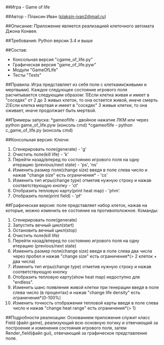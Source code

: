 ﻿##Игра - Game of life

##Автор - Плаксин Иван (plaksin-ivan2@mail.ru)

##Описание: Приложение является реализацией клеточного автомата Джона Конвея.

##Требования: Python версии 3.4 и выше

##Состав:
* Консольная версия "cgame_of_life.py"
* Графическая версия "game_of_life.pyw"
* Модули "GameOfLife"
* Тесты "Tests"

##Правила:
Игра представляет из себя поле с клетками(живыми и мертвыми). Каждое следующее состояние игрового поля расчитывается следующим образом:
1)Если клетка живая и имеет в "соседях" от 2 до 3 живых клеток, то она остается живой, иначе смерть
2)Если клетка мертвая и имеет в "соседях" 3 живые клетки, то она оживает, иначе продолжает быть мертвой.

##Примеры запуска: 
*gameoflife - двойное нажатие ЛКМ или через python game_of_life.pyw (консоль cmd)
*cgameoflife - python c_game_of_life.py (консоль cmd)

##Консольная версия:
Ключи:
1) Сгенерировать поле(generate) - 'g'
2) Очистить поле(kill life) - 'k'
3) Перейти назад/вперед по состоянию игрового поля на одну итерацию (previous/next state) - 'ps', 'ns'
4) Изменить размер поля(change size) введя в поле слева число и нажав "change size" есть ограничения* - 'cs'
5) Изменить тип игры(change type) отметив нужную строку и нажав соответствующую кнопку - 'ct'
6) Отобразить тепловую карту(print heat map) - 'phm'.
7) Отобразить поле(print field) - 'pf'


##Графическая версия: поле представляет набор клеток, нажав на которые, можно изменить ее состояние на противоположное.
Команды:
1) Сгенерировать поле(generate)
2) Запустить вечный цикл(start)
3) Остановить вечный цикл(stop)
4) Очистить поле(kill life)
5) Перейти назад/вперед по состоянию игрового поля на одну итерацию (previous/next state)
6) Изменить размер поля(change size) введя в поле слева два числа через пробел и нажав "change size" есть ограничения*(> 2 клеток + два числа)
7) Изменить тип игры(change type) отметив нужную строку и нажав соответствующую кнопку
8) Отобразить тепловую карту(show heat map) недоступно для "endless".
9) Изменить шанс появления живой клетки при генерации введя в поле слева число (в процентах) и нажав "change life density" есть ограничения*(0-100%)
10) Изменить точность отображения тепловой карты введя в поле слева число и нажав "change heat range" есть ограничения*(> 1)

##Подробности реализации: 
Основанием приложения служит класс Field (файл game), реализующий всю основную логику и отвечающий за построение и изменения состояния игрового поля, затем Render_field(файл gui), отвечающий за графическое представление поля.
